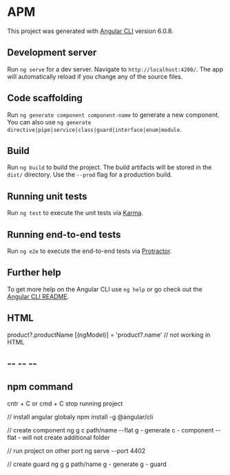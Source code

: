 # APM

This project was generated with [Angular CLI](https://github.com/angular/angular-cli) version 6.0.8.

## Development server

Run `ng serve` for a dev server. Navigate to `http://localhost:4200/`. The app will automatically reload if you change any of the source files.

## Code scaffolding

Run `ng generate component component-name` to generate a new component. You can also use `ng generate directive|pipe|service|class|guard|interface|enum|module`.

## Build

Run `ng build` to build the project. The build artifacts will be stored in the `dist/` directory. Use the `--prod` flag for a production build.

## Running unit tests

Run `ng test` to execute the unit tests via [Karma](https://karma-runner.github.io).

## Running end-to-end tests

Run `ng e2e` to execute the end-to-end tests via [Protractor](http://www.protractortest.org/).

## Further help

To get more help on the Angular CLI use `ng help` or go check out the [Angular CLI README](https://github.com/angular/angular-cli/blob/master/README.md).


## HTML
product?.productName
[(ngModel)] = 'product?.name' // not working in HTML

## -- -- --
## npm command

cntr + C or cmd + C stop running project 

// install angular globaly
npm install -g @angular/cli

// create component 
ng g c path/name --flat 
g - generate 
c - component 
--flat - will not create additional folder

// run project on other port
ng serve --port 4402 

// create guard
ng g g path/name
g - generate 
g - guard

